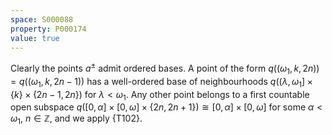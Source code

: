 ```yaml
---
space: S000088
property: P000174
value: true
---
```


Clearly the points $a^\pm$ admit ordered bases.
A point of the form $q((\omega_1,k,2n))=q((\omega_1,k,2n-1))$ has a well-ordered base of neighbourhoods
$q((\lambda,\omega_1]\times\{k\}\times\{2n-1,2n\})$ for $\lambda<\omega_1$.
Any other point belongs to a first countable open subspace
$q([0,\alpha]\times[0,\omega]\times\{2n,2n+1\})\cong [0,\alpha]\times[0,\omega]$ for some $\alpha<\omega_1$, $n\in\mathbb Z$, and we apply {T102}.
